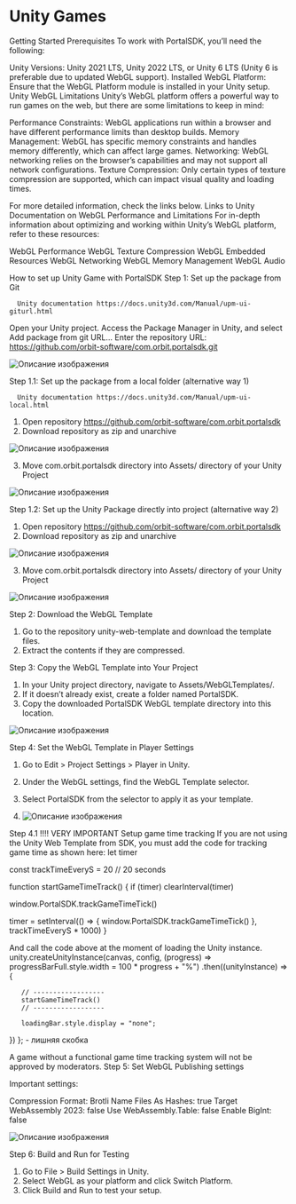 # Unity Games

Getting Started
Prerequisites
To work with PortalSDK, you’ll need the following:

Unity Versions: Unity 2021 LTS, Unity 2022 LTS, or Unity 6 LTS (Unity 6 is preferable due to updated WebGL support).
Installed WebGL Platform: Ensure that the WebGL Platform module is installed in your Unity setup.
Unity WebGL Limitations
Unity’s WebGL platform offers a powerful way to run games on the web, but there are some limitations to keep in mind:

Performance Constraints: WebGL applications run within a browser and have different performance limits than desktop builds.
Memory Management: WebGL has specific memory constraints and handles memory differently, which can affect large games.
Networking: WebGL networking relies on the browser’s capabilities and may not support all network configurations.
Texture Compression: Only certain types of texture compression are supported, which can impact visual quality and loading times.

For more detailed information, check the links below.
Links to Unity Documentation on WebGL Performance and Limitations
For in-depth information about optimizing and working within Unity’s WebGL platform, refer to these resources:

WebGL Performance
WebGL Texture Compression
WebGL Embedded Resources
WebGL Networking
WebGL Memory Management
WebGL Audio


How to set up Unity Game with PortalSDK
Step 1: Set up the package from Git

      Unity documentation https://docs.unity3d.com/Manual/upm-ui-giturl.html


Open your Unity project.
Access the Package Manager in Unity, and select Add package from git URL...
Enter the repository URL: https://github.com/orbit-software/com.orbit.portalsdk.git

![Описание изображения](images/unity-games/1.png)

Step 1.1: Set up the package from a local folder (alternative way 1)

      Unity documentation https://docs.unity3d.com/Manual/upm-ui-local.html


1. Open repository https://github.com/orbit-software/com.orbit.portalsdk
2. Download repository as zip and unarchive

![Описание изображения](images/unity-games/2.png)

3. Move com.orbit.portalsdk directory into Assets/ directory of your Unity Project

![Описание изображения](images/unity-games/3.png)

Step 1.2: Set up the Unity Package directly into project (alternative way 2)
1. Open repository https://github.com/orbit-software/com.orbit.portalsdk
2. Download repository as zip and unarchive

![Описание изображения](images/unity-games/4.png)

3. Move com.orbit.portalsdk directory into Assets/ directory of your Unity Project

![Описание изображения](images/unity-games/5.png)

Step 2: Download the WebGL Template
1. Go to the repository unity-web-template and download the template files.
2. Extract the contents if they are compressed.

Step 3: Copy the WebGL Template into Your Project
1. In your Unity project directory, navigate to Assets/WebGLTemplates/.
2. If it doesn’t already exist, create a folder named PortalSDK.
3. Copy the downloaded PortalSDK WebGL template directory into this location.

![Описание изображения](images/unity-games/6.png)

Step 4: Set the WebGL Template in Player Settings
1. Go to Edit > Project Settings > Player in Unity.
2. Under the WebGL settings, find the WebGL Template selector.
3. Select PortalSDK from the selector to apply it as your template.

4. ![Описание изображения](images/unity-games/7.png)

Step 4.1 !!!! VERY IMPORTANT Setup game time tracking
If you are not using the Unity Web Template from SDK, you must add the code for tracking game time as shown here:
let timer

const trackTimeEveryS = 20 // 20 seconds

function startGameTimeTrack() {
   if (timer) clearInterval(timer)

   window.PortalSDK.trackGameTimeTick()

   timer = setInterval(() => {
       window.PortalSDK.trackGameTimeTick()
   }, trackTimeEveryS * 1000)
}


And call the code above at the moment of loading the Unity instance.
unity.createUnityInstance(canvas, config,
   (progress) => progressBarFull.style.width = 100 * progress + "%")
   .then((unityInstance) => {
      
       // ------------------
       startGameTimeTrack()
       // ------------------
      
       loadingBar.style.display = "none";
      
   })
};  - лишняя скобка


A game without a functional game time tracking system will not be approved by moderators.
Step 5: Set WebGL Publishing settings

Important settings:


Compression Format: Brotli
Name Files As Hashes: true
Target WebAssembly 2023: false
Use WebAssembly.Table: false
Enable BigInt: false

![Описание изображения](images/unity-games/8.png)

Step 6: Build and Run for Testing
1. Go to File > Build Settings in Unity.
2. Select WebGL as your platform and click Switch Platform.
3. Click Build and Run to test your setup.
